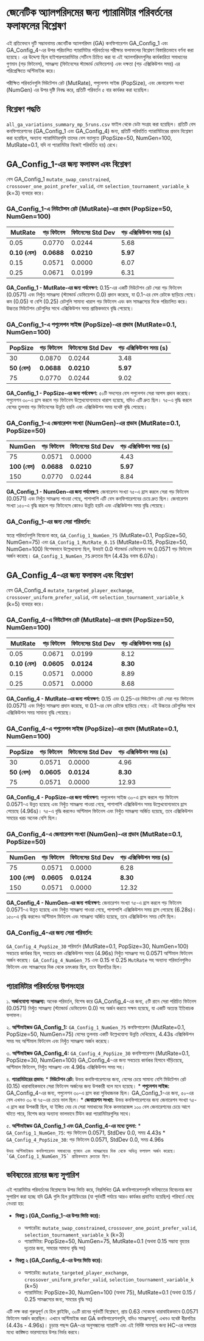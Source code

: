 # জেনেটিক অ্যালগরিদমের জন্য প্যারামিটার পরিবর্তনের ফলাফলের বিশ্লেষণ

এই প্রতিবেদনে দুটি সম্ভাবনাময় জেনেটিক অ্যালগরিদম (GA) কনফিগারেশন GA_Config_1 এবং GA_Config_4-এর উপর পরিচালিত প্যারামিটার পরিবর্তনের পরীক্ষার ফলাফলের বিশ্লেষণ বিস্তারিতভাবে বর্ণনা করা হয়েছে। এর উদ্দেশ্য ছিল হাইপারপ্যারামিটার সেটিংস চিহ্নিত করা যা এই অ্যালগরিদমগুলির কার্যকারিতা সমাধানের গুণমান (গড় ফিটনেস), সামঞ্জস্য (ফিটনেসের স্ট্যান্ডার্ড ডেভিয়েশন) এবং দক্ষতা (গড় এক্সিকিউশন সময়) এর পরিপ্রেক্ষিতে অপ্টিমাইজ করে।

পরীক্ষিত পরিবর্তনগুলি মিউটেশন রেট (MutRate), পপুলেশন সাইজ (PopSize), এবং জেনারেশন সংখ্যা (NumGen) এর উপর দৃষ্টি নিবদ্ধ করে, প্রতিটি পরিবর্তন ৫ বার কার্যকর করা হয়েছিল।

## বিশ্লেষণ পদ্ধতি

`all_ga_variations_summary_mp_5runs.csv` ফাইল থেকে ডেটা সংগ্রহ করা হয়েছিল। প্রতিটি বেস কনফিগারেশনের (GA_Config_1 এবং GA_Config_4) জন্য, প্রতিটি পরিবর্তিত প্যারামিটারের প্রভাব বিশ্লেষণ করা হয়েছিল, অন্যান্য প্যারামিটারগুলি তাদের বেস ভ্যালুতে (PopSize=50, NumGen=100, MutRate=0.1, যদি না প্যারামিটার নিজেই পরিবর্তিত হয়) রেখে।

## GA_Config_1-এর জন্য ফলাফল এবং বিশ্লেষণ

বেস GA_Config_1 `mutate_swap_constrained`, `crossover_one_point_prefer_valid`, এবং `selection_tournament_variable_k` (k=3) ব্যবহার করে।

### GA_Config_1-এ মিউটেশন রেট (MutRate)-এর প্রভাব (PopSize=50, NumGen=100)

| MutRate | গড় ফিটনেস | ফিটনেসের Std Dev | গড় এক্সিকিউশন সময় (s) |
|---------|--------------|-----------------|--------------------|
| 0.05    | 0.0770       | 0.0244          | 5.68               |
| **0.10 (বেস)** | **0.0688**   | **0.0210**      | **5.97**           | (পূর্ববর্তী ৩০টি রানের ফলাফল রেফারেন্সের জন্য)
| 0.15    | 0.0571       | 0.0000          | 6.07               |
| 0.25    | 0.0671       | 0.0199          | 6.31               |

**GA_Config_1 - MutRate-এর জন্য পর্যবেক্ষণ:**
0.15-এর একটি মিউটেশন রেট সেরা গড় ফিটনেস (0.0571) এবং নিখুঁত সামঞ্জস্য (স্ট্যান্ডার্ড ডেভিয়েশন 0.0) প্রদান করেছে, যা 0.1-এর বেস রেটকে ছাড়িয়ে গেছে। কম (0.05) বা বেশি (0.25) রেটগুলি সামান্য খারাপ গড় ফিটনেস এবং কম সামঞ্জস্যের দিকে পরিচালিত করে। উচ্চতর মিউটেশন রেটগুলির সাথে এক্সিকিউশন সময় প্রান্তিকভাবে বৃদ্ধি পেয়েছে।

### GA_Config_1-এ পপুলেশন সাইজ (PopSize)-এর প্রভাব (MutRate=0.1, NumGen=100)

| PopSize | গড় ফিটনেস | ফিটনেসের Std Dev | গড় এক্সিকিউশন সময় (s) |
|---------|--------------|-----------------|--------------------|
| 30      | 0.0870       | 0.0244          | 3.48               |
| **50 (বেস)** | **0.0688**   | **0.0210**      | **5.97**           |
| 75      | 0.0770       | 0.0244          | 9.02               |

**GA_Config_1 - PopSize-এর জন্য পর্যবেক্ষণ:**
৫০টি সদস্যের বেস পপুলেশন সেরা আপস প্রদান করেছে। পপুলেশন ৩০-এ হ্রাস করলে গড় ফিটনেস উল্লেখযোগ্যভাবে খারাপ হয়েছে, যদিও এটি দ্রুত ছিল। ৭৫-এ বৃদ্ধি করলে বেসের তুলনায় গড় ফিটনেসের উন্নতি হয়নি এবং এক্সিকিউশন সময় যথেষ্ট বৃদ্ধি পেয়েছে।

### GA_Config_1-এ জেনারেশন সংখ্যা (NumGen)-এর প্রভাব (MutRate=0.1, PopSize=50)

| NumGen | গড় ফিটনেস | ফিটনেসের Std Dev | গড় এক্সিকিউশন সময় (s) |
|--------|--------------|-----------------|--------------------|
| 75     | 0.0571       | 0.0000          | 4.43               |
| **100 (বেস)**| **0.0688**   | **0.0210**      | **5.97**           |
| 150    | 0.0770       | 0.0244          | 8.84               |

**GA_Config_1 - NumGen-এর জন্য পর্যবেক্ষণ:**
জেনারেশন সংখ্যা ৭৫-এ হ্রাস করলে সেরা গড় ফিটনেস (0.0571) এবং নিখুঁত সামঞ্জস্য পাওয়া গেছে, পাশাপাশি এটি বেস কনফিগারেশনের চেয়ে দ্রুত ছিল। জেনারেশন সংখ্যা ১৫০-এ বৃদ্ধি করলে গড় ফিটনেসে কোনও উন্নতি হয়নি এবং এক্সিকিউশন সময় বৃদ্ধি পেয়েছে।

### GA_Config_1-এর জন্য সেরা পরিবর্তন:
স্বতন্ত্র পরিবর্তনগুলি বিবেচনা করে, `GA_Config_1_NumGen_75` (MutRate=0.1, PopSize=50, NumGen=75) এবং `GA_Config_1_MutRate_0.15` (MutRate=0.15, PopSize=50, NumGen=100) বিশেষভাবে উল্লেখযোগ্য ছিল, উভয়ই 0.0 স্ট্যান্ডার্ড ডেভিয়েশন সহ 0.0571 গড় ফিটনেস অর্জন করেছে। `GA_Config_1_NumGen_75` দ্রুততর ছিল (4.43s বনাম 6.07s)।

## GA_Config_4-এর জন্য ফলাফল এবং বিশ্লেষণ

বেস GA_Config_4 `mutate_targeted_player_exchange`, `crossover_uniform_prefer_valid`, এবং `selection_tournament_variable_k` (k=5) ব্যবহার করে।

### GA_Config_4-এ মিউটেশন রেট (MutRate)-এর প্রভাব (PopSize=50, NumGen=100)

| MutRate | গড় ফিটনেস | ফিটনেসের Std Dev | গড় এক্সিকিউশন সময় (s) |
|---------|--------------|-----------------|--------------------|
| 0.05    | 0.0671       | 0.0199          | 8.12               |
| **0.10 (বেস)** | **0.0605**   | **0.0124**      | **8.30**           | (পূর্ববর্তী ৩০টি রানের ফলাফল রেফারেন্সের জন্য)
| 0.15    | 0.0571       | 0.0000          | 8.89               |
| 0.25    | 0.0571       | 0.0000          | 8.68               |

**GA_Config_4 - MutRate-এর জন্য পর্যবেক্ষণ:**
0.15 এবং 0.25-এর মিউটেশন রেট সেরা গড় ফিটনেস (0.0571) এবং নিখুঁত সামঞ্জস্য প্রদান করেছে, যা 0.1-এর বেস রেটকে ছাড়িয়ে গেছে। এই উচ্চতর রেটগুলির সাথে এক্সিকিউশন সময় সামান্য বৃদ্ধি পেয়েছে।

### GA_Config_4-এ পপুলেশন সাইজ (PopSize)-এর প্রভাব (MutRate=0.1, NumGen=100)

| PopSize | গড় ফিটনেস | ফিটনেসের Std Dev | গড় এক্সিকিউশন সময় (s) |
|---------|--------------|-----------------|--------------------|
| 30      | 0.0571       | 0.0000          | 4.96               |
| **50 (বেস)** | **0.0605**   | **0.0124**      | **8.30**           |
| 75      | 0.0571       | 0.0000          | 12.93              |

**GA_Config_4 - PopSize-এর জন্য পর্যবেক্ষণ:**
পপুলেশন সাইজ ৩০-এ হ্রাস করলে গড় ফিটনেস 0.0571-এ উন্নত হয়েছে এবং নিখুঁত সামঞ্জস্য পাওয়া গেছে, পাশাপাশি এক্সিকিউশন সময় উল্লেখযোগ্যভাবে হ্রাস পেয়েছে (4.96s)। ৭৫-এ বৃদ্ধি করলেও অপ্টিমাল ফিটনেস এবং নিখুঁত সামঞ্জস্য অর্জিত হয়েছে, তবে এক্সিকিউশন সময়ের খরচ অনেক বেশি ছিল।

### GA_Config_4-এ জেনারেশন সংখ্যা (NumGen)-এর প্রভাব (MutRate=0.1, PopSize=50)

| NumGen | গড় ফিটনেস | ফিটনেসের Std Dev | গড় এক্সিকিউশন সময় (s) |
|--------|--------------|-----------------|--------------------|
| 75     | 0.0571       | 0.0000          | 6.28               |
| **100 (বেস)**| **0.0605**   | **0.0124**      | **8.30**           |
| 150    | 0.0571       | 0.0000          | 12.32              |

**GA_Config_4 - NumGen-এর জন্য পর্যবেক্ষণ:**
জেনারেশন সংখ্যা ৭৫-এ হ্রাস করলে গড় ফিটনেস 0.0571-এ উন্নত হয়েছে এবং নিখুঁত সামঞ্জস্য পাওয়া গেছে, পাশাপাশি এক্সিকিউশন সময় হ্রাস পেয়েছে (6.28s)। ১৫০-এ বৃদ্ধি করলেও অপ্টিমাল ফিটনেস এবং সামঞ্জস্য অর্জিত হয়েছে, তবে এক্সিকিউশন সময় বেশি ছিল।

### GA_Config_4-এর জন্য সেরা পরিবর্তন:
`GA_Config_4_PopSize_30` পরিবর্তন (MutRate=0.1, PopSize=30, NumGen=100) সবচেয়ে কার্যকর ছিল, সবচেয়ে কম এক্সিকিউশন সময়ে (4.96s) নিখুঁত সামঞ্জস্য সহ 0.0571 অপ্টিমাল ফিটনেস অর্জন করেছে। `GA_Config_4_NumGen_75` এবং 0.15 বা 0.25 `MutRate` সহ অন্যান্য পরিবর্তনগুলিও ফিটনেস এবং সামঞ্জস্যের দিক থেকে চমৎকার ছিল, তবে ধীরগতির ছিল।

## প্যারামিটার পরিবর্তনের উপসংহার

১. **অর্জনযোগ্য সামঞ্জস্য:** অনেক পরিবর্তন, বিশেষ করে GA_Config_4-এর জন্য, ৫টি রানে সেরা পরিচিত ফিটনেস (0.0571) নিখুঁত সামঞ্জস্য (স্ট্যান্ডার্ড ডেভিয়েশন 0.0) সহ অর্জন করতে সক্ষম হয়েছে, যা একটি অত্যন্ত ইতিবাচক ফলাফল।

২. **অপ্টিমাইজড GA_Config_1:** `GA_Config_1_NumGen_75` কনফিগারেশন (MutRate=0.1, PopSize=50, NumGen=75) বেসের তুলনায় একটি উল্লেখযোগ্য উন্নতি দেখিয়েছে, 4.43s এক্সিকিউশন সময় সহ অপ্টিমাল ফিটনেস এবং নিখুঁত সামঞ্জস্য অর্জন করেছে।

৩. **অপ্টিমাইজড GA_Config_4:** `GA_Config_4_PopSize_30` কনফিগারেশন (MutRate=0.1, PopSize=30, NumGen=100) GA_Config_4-এর জন্য সবচেয়ে কার্যকর হিসাবে দাঁড়িয়েছে, অপ্টিমাল ফিটনেস, নিখুঁত সামঞ্জস্য এবং 4.96s এক্সিকিউশন সময় সহ।

৪. **প্যারামিটারের প্রভাব:**
    *   **মিউটেশন রেট:** উভয় কনফিগারেশনের জন্য, বেসের চেয়ে সামান্য বেশি মিউটেশন রেট (0.15) ধারাবাহিকভাবে সেরা ফিটনেস অর্জনের জন্য উপকারী বলে মনে হয়েছে।
    *   **পপুলেশন সাইজ:** GA_Config_4-এর জন্য, পপুলেশন ৩০-এ হ্রাস করা সুবিধাজনক ছিল। GA_Config_1-এর জন্য, ৫০-এর বেস এখনও ৩০ বা ৭৫-এর চেয়ে ভাল ছিল।
    *   **জেনারেশন সংখ্যা:** উভয় কনফিগারেশনের জন্য জেনারেশন সংখ্যা ৭৫-এ হ্রাস করা উপকারী ছিল, যা ইঙ্গিত দেয় যে সেরা সমাধানের দিকে কনভারজেন্স ১০০ বেস জেনারেশনের চেয়ে আগে ঘটতে পারে, বিশেষ করে অন্যান্য ভালভাবে টিউন করা প্যারামিটারগুলির সাথে।

৫. **অপ্টিমাইজড GA_Config_1 এবং GA_Config_4-এর মধ্যে তুলনা:**
    *   `GA_Config_1_NumGen_75`: গড় ফিটনেস 0.0571, StdDev 0.0, সময় 4.43s
    *   `GA_Config_4_PopSize_30`: গড় ফিটনেস 0.0571, StdDev 0.0, সময় 4.96s

    উভয় অপ্টিমাইজড কনফিগারেশন সমাধানের গুণমান এবং সামঞ্জস্যের দিক থেকে অভিন্ন ফলাফল অর্জন করেছে। `GA_Config_1_NumGen_75` প্রান্তিকভাবে দ্রুততর ছিল।

## ভবিষ্যতের রানের জন্য সুপারিশ

এই প্যারামিটার পরিবর্তনের বিশ্লেষণের উপর ভিত্তি করে, নিম্নলিখিত GA কনফিগারেশনগুলি ভবিষ্যতের বিবেচনার জন্য সুপারিশ করা হচ্ছে যদি GA গুলি হিল ক্লাইম্বিংয়ের (যা পূর্ববর্তী পর্যায়ে আরও কার্যকর প্রমাণিত হয়েছিল) পরিবর্তে বেছে নেওয়া হয়:

*   **বিকল্প ১ (GA_Config_1-এর উপর ভিত্তি করে):**
    *   অপারেটর: `mutate_swap_constrained`, `crossover_one_point_prefer_valid`, `selection_tournament_variable_k` (k=3)
    *   প্যারামিটার: PopSize=50, NumGen=75, MutRate=0.1 (অথবা 0.15 সম্ভাব্য বৃহত্তর দৃঢ়তার জন্য, সময়ের সামান্য বৃদ্ধি সহ)

*   **বিকল্প ২ (GA_Config_4-এর উপর ভিত্তি করে):**
    *   অপারেটর: `mutate_targeted_player_exchange`, `crossover_uniform_prefer_valid`, `selection_tournament_variable_k` (k=5)
    *   প্যারামিটার: PopSize=30, NumGen=100 (অথবা 75), MutRate=0.1 (অথবা 0.15 / 0.25 সামঞ্জস্যের জন্য, সময়ের বৃদ্ধি সহ)

এটি লক্ষ করা গুরুত্বপূর্ণ যে হিল ক্লাইম্বিং, ৩০টি রানের পূর্ববর্তী বিশ্লেষণে, প্রায় 0.63 সেকেন্ডে ধারাবাহিকভাবে 0.0571 ফিটনেস অর্জন করেছিল। এখানে অপ্টিমাইজ করা GA কনফিগারেশনগুলি, যদিও সামঞ্জস্যপূর্ণ, এখনও যথেষ্ট ধীরগতির (4.43s - 4.96s)। চূড়ান্ত পছন্দ GA-এর অনুসন্ধানের গ্যারান্টি এবং এই নির্দিষ্ট সমস্যার জন্য HC-এর দক্ষতার মধ্যে কাঙ্ক্ষিত ভারসাম্যের উপর নির্ভর করবে।

